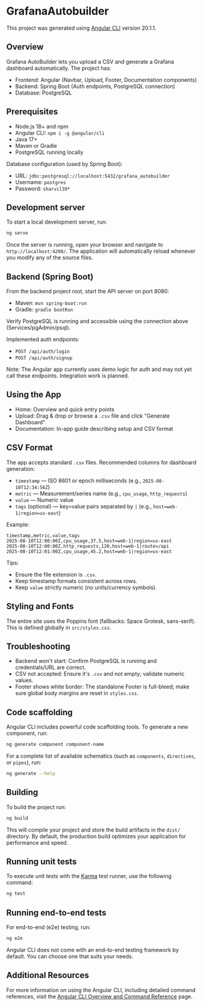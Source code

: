 # GrafanaAutobuilder

This project was generated using [Angular CLI](https://github.com/angular/angular-cli) version 20.1.1.

## Overview

Grafana AutoBuilder lets you upload a CSV and generate a Grafana dashboard automatically. The project has:

- Frontend: Angular (Navbar, Upload, Footer, Documentation components)
- Backend: Spring Boot (Auth endpoints, PostgreSQL connection)
- Database: PostgreSQL

## Prerequisites

- Node.js 18+ and npm
- Angular CLI: `npm i -g @angular/cli`
- Java 17+
- Maven or Gradle
- PostgreSQL running locally

Database configuration (used by Spring Boot):

- URL: `jdbc:postgresql://localhost:5432/grafana_autobuilder`
- Username: `postgres`
- Password: `sharvil39*`

## Development server

To start a local development server, run:

```bash
ng serve
```

Once the server is running, open your browser and navigate to `http://localhost:4200/`. The application will automatically reload whenever you modify any of the source files.

## Backend (Spring Boot)

From the backend project root, start the API server on port 8080:

- Maven: `mvn spring-boot:run`
- Gradle: `gradle bootRun`

Verify PostgreSQL is running and accessible using the connection above (Services/pgAdmin/psql).

Implemented auth endpoints:

- `POST /api/auth/login`
- `POST /api/auth/signup`

Note: The Angular app currently uses demo logic for auth and may not yet call these endpoints. Integration work is planned.

## Using the App

- Home: Overview and quick entry points
- Upload: Drag & drop or browse a `.csv` file and click "Generate Dashboard"
- Documentation: In-app guide describing setup and CSV format

## CSV Format

The app accepts standard `.csv` files. Recommended columns for dashboard generation:

- `timestamp` — ISO 8601 or epoch milliseconds (e.g., `2025-08-10T12:34:56Z`)
- `metric` — Measurement/series name (e.g., `cpu_usage`, `http_requests`)
- `value` — Numeric value
- `tags` (optional) — key=value pairs separated by `|` (e.g., `host=web-1|region=us-east`)

Example:

```csv
timestamp,metric,value,tags
2025-08-10T12:00:00Z,cpu_usage,37.5,host=web-1|region=us-east
2025-08-10T12:00:00Z,http_requests,120,host=web-1|route=/api
2025-08-10T12:01:00Z,cpu_usage,45.2,host=web-1|region=us-east
```

Tips:

- Ensure the file extension is `.csv`.
- Keep timestamp formats consistent across rows.
- Keep `value` strictly numeric (no units/currency symbols).

## Styling and Fonts

The entire site uses the Poppins font (fallbacks: Space Grotesk, sans-serif). This is defined globally in `src/styles.css`.

## Troubleshooting

- Backend won't start: Confirm PostgreSQL is running and credentials/URL are correct.
- CSV not accepted: Ensure it's `.csv` and not empty; validate numeric values.
- Footer shows white border: The standalone Footer is full-bleed; make sure global body margins are reset in `styles.css`.

## Code scaffolding

Angular CLI includes powerful code scaffolding tools. To generate a new component, run:

```bash
ng generate component component-name
```

For a complete list of available schematics (such as `components`, `directives`, or `pipes`), run:

```bash
ng generate --help
```

## Building

To build the project run:

```bash
ng build
```

This will compile your project and store the build artifacts in the `dist/` directory. By default, the production build optimizes your application for performance and speed.

## Running unit tests

To execute unit tests with the [Karma](https://karma-runner.github.io) test runner, use the following command:

```bash
ng test
```

## Running end-to-end tests

For end-to-end (e2e) testing, run:

```bash
ng e2e
```

Angular CLI does not come with an end-to-end testing framework by default. You can choose one that suits your needs.

## Additional Resources

For more information on using the Angular CLI, including detailed command references, visit the [Angular CLI Overview and Command Reference](https://angular.dev/tools/cli) page.
